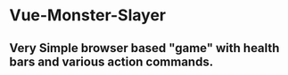 # Vue-Monster-Slayer

## Very Simple browser based "game" with health bars and various action commands.

